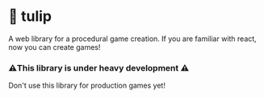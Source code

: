 # 🌷 tulip

A web library for a procedural game creation. If you are familiar with react,
now you can create games!

### ⚠️This library is under heavy development ⚠️

Don't use this library for production games yet!


